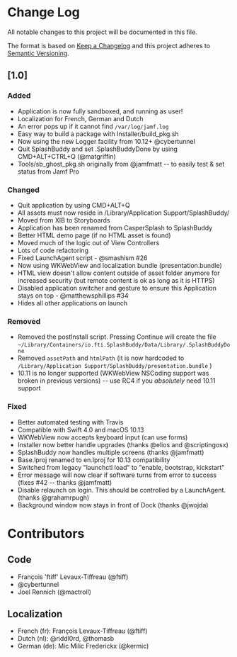 # Change Log
All notable changes to this project will be documented in this file.

The format is based on [Keep a Changelog](http://keepachangelog.com/)
and this project adheres to [Semantic Versioning](http://semver.org/).

## [1.0]

### Added

* Application is now fully sandboxed, and running as user!
* Localization for French, German and Dutch
* An error pops up if it cannot find `/var/log/jamf.log`
* Easy way to build a package with Installer/build_pkg.sh
* Now using the new Logger facility from 10.12+ @cybertunnel
* Quit SplashBuddy and set .SplashBuddyDone by using CMD+ALT+CTRL+Q (@matgriffin)
* Tools/sb_ghost_pkg.sh originally from @jamfmatt -- to easily test & set status from Jamf Pro

### Changed

* Quit application by using CMD+ALT+Q
* All assets must now reside in /Library/Application Support/SplashBuddy/
* Moved from XIB to Storyboards
* Application has been renamed from CasperSplash to SplashBuddy
* Better HTML demo page (if no HTML asset is found)
* Moved much of the logic out of View Controllers
* Lots of code refactoring
* Fixed LaunchAgent script - @smashism #26
* Now using WKWebView and localization bundle (presentation.bundle)
* HTML view doesn't allow content outside of asset folder anymore for increased security (but remote content is ok as long as it is HTTPS)
* Disabled application switcher and gesture to ensure this Application stays on top - @matthewsphillips #34
* Hides all other applications on launch

### Removed

* Removed the postInstall script. Pressing Continue will create the file `~/Library/Containers/io.fti.SplashBuddy/Data/Library/.SplashBuddyDone`
* Removed `assetPath` and `htmlPath` (it is now hardcoded to `/Library/Application Support/SplashBuddy/presentation.bundle` )
* 10.11 is no longer supported (WKWebView NSCoding support was broken in previous versions) -- use RC4 if you *absolutely* need 10.11 support

### Fixed

* Better automated testing with Travis
* Compatible with Swift 4.0 and macOS 10.13
* WKWebView now accepts keyboard input (can use forms)
* Installer now better handle upgrades (thanks @elios and @scriptingosx)
* SplashBuddy now handles multiple screens (thanks @jamfmatt)
* Base.lproj renamed to en.lproj for 10.13 compatibility
* Switched from legacy "launchctl load" to "enable, bootstrap, kickstart"
* Error message will now clear if software turns from error to success (fixes #42 -- thanks @jamfmatt)
* Disable relaunch on login. This should be controlled by a LaunchAgent. (thanks @grahamrpugh)
* Background window now stays in front of Dock (thanks @jwojda)

# Contributors

## Code

- François 'ftiff' Levaux-Tiffreau (@ftiff)
- @cybertunnel
- Joel Rennich (@mactroll)


## Localization

- French (fr): François Levaux-Tiffreau (@ftiff)
- Dutch (nl): @riddl0rd, @thomasb
- German (de): Mic Milic Frederickx (@kermic)


